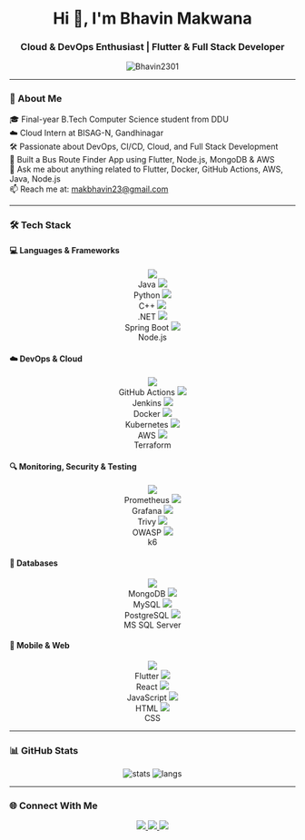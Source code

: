 <h1 align="center">Hi 👋, I'm Bhavin Makwana</h1>
<h3 align="center">Cloud & DevOps Enthusiast | Flutter & Full Stack Developer</h3>

<p align="center">
  <img src="https://komarev.com/ghpvc/?username=Bhavin2301&label=Profile%20views&color=0e75b6&style=flat" alt="Bhavin2301" />
</p>

---

### 🚀 About Me

🎓 Final-year B.Tech Computer Science student from DDU  
☁️ Cloud Intern at BISAG-N, Gandhinagar  
🛠️ Passionate about DevOps, CI/CD, Cloud, and Full Stack Development  
📲 Built a Bus Route Finder App using Flutter, Node.js, MongoDB & AWS  
💬 Ask me about anything related to Flutter, Docker, GitHub Actions, AWS, Java, Node.js  
📫 Reach me at: makbhavin23@gmail.com

---

### 🛠️ Tech Stack

#### 💻 Languages & Frameworks
<p align="center">
  <img src="https://skillicons.dev/icons?i=java&theme=light" /><br/>Java
  <img src="https://skillicons.dev/icons?i=python&theme=light" /><br/>Python
  <img src="https://skillicons.dev/icons?i=cpp&theme=light" /><br/>C++
  <img src="https://skillicons.dev/icons?i=dotnet&theme=light" /><br/>.NET
  <img src="https://skillicons.dev/icons?i=spring&theme=light" /><br/>Spring Boot
  <img src="https://skillicons.dev/icons?i=nodejs&theme=light" /><br/>Node.js
</p>

#### ☁️ DevOps & Cloud
<p align="center">
  <img src="https://skillicons.dev/icons?i=githubactions&theme=light" /><br/>GitHub Actions
  <img src="https://skillicons.dev/icons?i=jenkins&theme=light" /><br/>Jenkins
  <img src="https://skillicons.dev/icons?i=docker&theme=light" /><br/>Docker
  <img src="https://skillicons.dev/icons?i=kubernetes&theme=light" /><br/>Kubernetes
  <img src="https://img.shields.io/badge/AWS-232F3E?style=for-the-badge&logo=amazonaws&logoColor=white" /><br/>AWS
  <img src="https://img.shields.io/badge/Terraform-7B42BC?style=for-the-badge&logo=terraform&logoColor=white" /><br/>Terraform
</p>

#### 🔍 Monitoring, Security & Testing
<p align="center">
  <img src="https://img.shields.io/badge/Prometheus-E6522C?style=for-the-badge&logo=prometheus&logoColor=white" /><br/>Prometheus
  <img src="https://img.shields.io/badge/Grafana-F46800?style=for-the-badge&logo=grafana&logoColor=white" /><br/>Grafana
  <img src="https://img.shields.io/badge/Trivy-5F7ADB?style=for-the-badge&logo=aquasecurity&logoColor=white" /><br/>Trivy
  <img src="https://img.shields.io/badge/OWASP-000000?style=for-the-badge&logo=owasp&logoColor=white" /><br/>OWASP
  <img src="https://img.shields.io/badge/k6-7D64FF?style=for-the-badge&logo=k6&logoColor=white" /><br/>k6
</p>

#### 🧠 Databases
<p align="center">
  <img src="https://skillicons.dev/icons?i=mongodb&theme=light" /><br/>MongoDB
  <img src="https://skillicons.dev/icons?i=mysql&theme=light" /><br/>MySQL
  <img src="https://skillicons.dev/icons?i=postgres&theme=light" /><br/>PostgreSQL
  <img src="https://skillicons.dev/icons?i=mssql&theme=light" /><br/>MS SQL Server
</p>

#### 📱 Mobile & Web
<p align="center">
  <img src="https://skillicons.dev/icons?i=flutter&theme=light" /><br/>Flutter
  <img src="https://skillicons.dev/icons?i=react&theme=light" /><br/>React
  <img src="https://skillicons.dev/icons?i=js&theme=light" /><br/>JavaScript
  <img src="https://skillicons.dev/icons?i=html&theme=light" /><br/>HTML
  <img src="https://skillicons.dev/icons?i=css&theme=light" /><br/>CSS
</p>

---

### 📊 GitHub Stats

<p align="center">
  <img src="https://github-readme-stats.vercel.app/api?username=Bhavin2301&show_icons=true&theme=radical" alt="stats" />
  <img src="https://github-readme-stats.vercel.app/api/top-langs/?username=Bhavin2301&layout=compact&theme=radical" alt="langs" />
</p>

---

### 🌐 Connect With Me

<p align="center">
  <a href="https://www.linkedin.com/in/bhavin-makwana-a04a52205/" target="_blank">
    <img src="https://img.shields.io/badge/LinkedIn-blue?style=for-the-badge&logo=linkedin&logoColor=white" />
  </a>
  <a href="mailto:makbhavin23@gmail.com">
    <img src="https://img.shields.io/badge/Gmail-red?style=for-the-badge&logo=gmail&logoColor=white" />
  </a>
  <a href="https://github.com/Bhavin2301" target="_blank">
    <img src="https://img.shields.io/badge/GitHub-black?style=for-the-badge&logo=github&logoColor=white" />
  </a>
</p>
